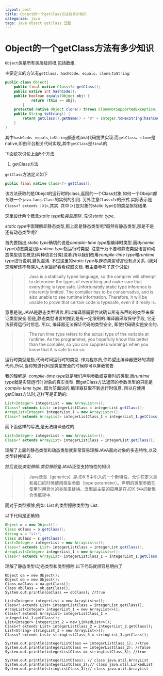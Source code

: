 ```yaml
---
layout: post
title: Object的一个getClass方法有多少知识
categories: java
tags: java object getClass 泛型
---
```


# Object的一个getClass方法有多少知识

`Object`类是所有类层级的根,包括数组.

主要定义的方法有`getClass`、`hashCode`、`equals`、`clone`,`toString`:

```java
public class Object{
    public final native Class<?> getClass();
    public native int hashCode();
    public boolean equals(Object obj) {
            return (this == obj);
        }
    protected native Object clone() throws CloneNotSupportedException;
    public String toString() {
        return getClass().getName() + "@" + Integer.toHexString(hashCode());
    }
}
```

其中`hashCode`、`equals`,`toString`都通过java代码提供实现.而`getClass`、`clone`是native,即由平台相关代码实现,其中`getClass`是`final`的.

下面依次讨论上面5个方法.

1. getClass方法

`getClass`方法定义如下

```java
public final native Class<?> getClass();
```

该方法获取的是Obejct的运行时的class,返回的一个Class对象,如何一个Obejct都关联一个`java.lang.Class`的实例的引用.
另外注意`Class<?>`的形式.实际表示是`Class<? extends |X|>`,其实. 其中`|X|`是对象的static type()的类型擦除结果.

这里设计两个概念*static type*和*类型擦除*. 先说*static type*,

*static type*字面理解即静态类型,那上面是静态类型呢?既然有静态类型,那是不是还有动态类型呢?

首先要指出,*static type*确切的说是*compile-time type*指编译时类型.而*dynamic type*(动态类型)是*runtime type*指运行时类型.
注意千万不要和静态类型语言和动态类型语言概念(两种语言分类)混淆.所以我们改用*compile-time type*和*runtime type*进行说明,避免混淆.
不过这里的*static type*与*静态类型语言*也有点关系. (我对这理解还不够深入,大家最好看看权威文档. 我主要参考了这个[讨论](http://stackoverflow.com/questions/14963943/what-is-the-difference-between-a-compile-time-type-vs-run-time-type-for-any-obje))


>> Java is a statically typed language, so the compiler will attempt to determine the types of everything and make sure that everything is type safe. Unfortunately static type inference is inherently limited. The compiler has to be conservative, and is also unable to see runtime information. Therefore, it will be unable to prove that certain code is typesafe, even if it really is.

意思是说,JAVA是静态类型语言.所以编译器需要尝试确认所有东西的的类型来保证类型安全.但是,静态类型语言的推到是有一定限制的.编译器采取保守手段, 它无法获得运行时信息. 所以, 编译器无法保证代码的类型安全, 即使代码确实是安全的.

>> The run time type refers to the actual type of the variable at runtime. As the programmer, you hopefully know this better than the compiler, so you can suppress warnings when you know that it is safe to do so.

运行时类型是指,代码时间运行时的类型. 作为程序员,你希望比编译器更好的清除代码,所以,当你知道代码是类型安全的时候你可以屏蔽警告.

我的理解是. *compile-time type*就是我们声明参数或变量时的类型.而*runtime type*就是实际运行时对象的真实类型. 而getClass方法返回的参数类型的只能是*compile-time type*. 因为前面说的,编译器获取不到运行时信息. 所以在使用getClass方法时,这样写是正确的:

```java
List<Integer> integerList = new ArrayList<>();
Class<? extends List> integerListClass = integerList.getClass();
ArrayList<Integer> integerList_1 = new ArrayList<>();
Class<? extends ArrayList> integerListClass_1 = integerList_1.getClass();
```

而下面这样的写法,是无法编译通过的.
```java
List<Integer> integerList = new ArrayList<>();
Class<? extends ArrayList> integerListClass = integerList.getClass();
```

理解了上面的静态类型和动态类型就非常容易理解JAVA面向对象的多态特性,以及类型转换知识.

然后说说*类型擦除*.*类型擦除*是JAVA泛型支持特性的知识.

>> Java泛型（generics）是JDK 5中引入的一个新特性，允许在定义类和接口的时候使用类型参数（type parameter）。声明的类型参数在使用时用具体的类型来替换。泛型最主要的应用是在JDK 5中的新集合类框架中.

而对于类型擦除,例如: List<String> 的类型擦除类型为 List.

以下代码是正确的:

```java
Object o = new Object();
Class oClass = o.getClass();
String s = "str";
Class sClass = s.getClass();
List<Integer> integerList = new ArrayList<>();
Class<? extends List> integerListClass = integerList.getClass();
ArrayList<Integer> integerList_1 = new ArrayList<>();
Class<? extends ArrayList> integerListClass_1 = integerList_1.getClass();
```

理解了静态类型/动态类型和类型擦除,以下代码就很容易明白了
```
Object oa = new Object();
Object ob = new Object();
Class oaClass = oa.getClass();
Class obClass = ob.getClass();
System.out.println(oaClass == obClass); //true

List<Integer> integerList = new ArrayList<>();
Class<? extends List> integerListClass = integerList.getClass();
ArrayList<Integer> integerList_1 = new ArrayList<>();
Class<? extends ArrayList> integerListClass_1 = integerList_1.getClass();
List<Integer> integerList_2 = new LinkedList<>();
Class<? extends List> integerListClass_2 = integerList_2.getClass();
List<String> stringList_3 = new ArrayList<>();
Class<? extends List> stringListClass_3 = stringList_3.getClass();

System.out.println(integerListClass == integerListClass_1); //true
System.out.println(integerListClass == integerListClass_2); //false
System.out.println(integerListClass == stringListClass_3); //true

System.out.println(integerListClass); // class java.util.ArrayList
System.out.println(integerListClass_2);// class java.util.LinkedList
System.out.println(stringListClass_3);// class java.util.ArrayList
```